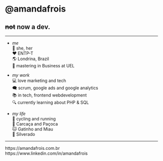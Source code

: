 # @amandafrois 
<h2><s>not</s> now a dev. </h2>

<hr>

-  _me_<br>
:woman: she, her <br>
:heart: ENTP-T <br>
:earth_americas: Londrina, Brazil<br>
:office: mastering in Business at UEL<br>

- _my work_<br>
:computer: love marketing and tech<br>
:left_speech_bubble: scrum, google ads and google analytics<br>
:books: in tech, frontend webdevelopment <br>
:mag: currently learning about PHP & SQL <br>

- _my life_<br>
:mountain_bicyclist: cycling and running<br>
:dog: Carcaça and Paçoca<br>
:cat: Gatinho and Miau<br>
:horse: Silverado<br>

<hr>
https://amandafrois.com.br <br>
https://www.linkedin.com/in/amandafrois
